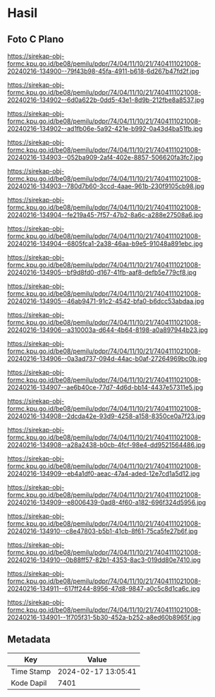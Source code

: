 # Hasil

## Foto C Plano

https://sirekap-obj-formc.kpu.go.id/be08/pemilu/pdpr/74/04/11/10/21/7404111021008-20240216-134900--79f43b98-45fa-4911-b618-6d267b47fd2f.jpg

https://sirekap-obj-formc.kpu.go.id/be08/pemilu/pdpr/74/04/11/10/21/7404111021008-20240216-134902--6d0a622b-0dd5-43e1-8d9b-212fbe8a8537.jpg

https://sirekap-obj-formc.kpu.go.id/be08/pemilu/pdpr/74/04/11/10/21/7404111021008-20240216-134902--ad1fb06e-5a92-421e-b992-0a43d4ba51fb.jpg

https://sirekap-obj-formc.kpu.go.id/be08/pemilu/pdpr/74/04/11/10/21/7404111021008-20240216-134903--052ba909-2af4-402e-8857-506620fa3fc7.jpg

https://sirekap-obj-formc.kpu.go.id/be08/pemilu/pdpr/74/04/11/10/21/7404111021008-20240216-134903--780d7b60-3ccd-4aae-961b-230f9105cb98.jpg

https://sirekap-obj-formc.kpu.go.id/be08/pemilu/pdpr/74/04/11/10/21/7404111021008-20240216-134904--fe219a45-7f57-47b2-8a6c-a288e27508a6.jpg

https://sirekap-obj-formc.kpu.go.id/be08/pemilu/pdpr/74/04/11/10/21/7404111021008-20240216-134904--6805fca1-2a38-46aa-b9e5-91048a891ebc.jpg

https://sirekap-obj-formc.kpu.go.id/be08/pemilu/pdpr/74/04/11/10/21/7404111021008-20240216-134905--bf9d8fd0-d167-41fb-aaf8-defb5e779cf8.jpg

https://sirekap-obj-formc.kpu.go.id/be08/pemilu/pdpr/74/04/11/10/21/7404111021008-20240216-134905--46ab9471-91c2-4542-bfa0-b6dcc53abdaa.jpg

https://sirekap-obj-formc.kpu.go.id/be08/pemilu/pdpr/74/04/11/10/21/7404111021008-20240216-134906--a310003a-d644-4b64-8198-a0a897944b23.jpg

https://sirekap-obj-formc.kpu.go.id/be08/pemilu/pdpr/74/04/11/10/21/7404111021008-20240216-134906--0a3ad737-094d-44ac-b0af-27264969bc0b.jpg

https://sirekap-obj-formc.kpu.go.id/be08/pemilu/pdpr/74/04/11/10/21/7404111021008-20240216-134907--ae6b40ce-77d7-4d6d-bb14-4437e57311e5.jpg

https://sirekap-obj-formc.kpu.go.id/be08/pemilu/pdpr/74/04/11/10/21/7404111021008-20240216-134908--2dcda42e-93d9-4258-a158-8350ce0a7f23.jpg

https://sirekap-obj-formc.kpu.go.id/be08/pemilu/pdpr/74/04/11/10/21/7404111021008-20240216-134908--a28a2438-b0cb-4fcf-98e4-dd9521564486.jpg

https://sirekap-obj-formc.kpu.go.id/be08/pemilu/pdpr/74/04/11/10/21/7404111021008-20240216-134909--eb4a1df0-aeac-47a4-aded-12e7cd1a5d12.jpg

https://sirekap-obj-formc.kpu.go.id/be08/pemilu/pdpr/74/04/11/10/21/7404111021008-20240216-134909--e8006439-0ad8-4f60-a182-696f324d5956.jpg

https://sirekap-obj-formc.kpu.go.id/be08/pemilu/pdpr/74/04/11/10/21/7404111021008-20240216-134910--c8e47803-b5b1-41cb-8f61-75ca5fe27b6f.jpg

https://sirekap-obj-formc.kpu.go.id/be08/pemilu/pdpr/74/04/11/10/21/7404111021008-20240216-134910--0b88ff57-82b1-4353-8ac3-019dd80e7410.jpg

https://sirekap-obj-formc.kpu.go.id/be08/pemilu/pdpr/74/04/11/10/21/7404111021008-20240216-134911--617ff244-8956-47d8-9847-a0c5c8d1ca6c.jpg

https://sirekap-obj-formc.kpu.go.id/be08/pemilu/pdpr/74/04/11/10/21/7404111021008-20240216-134901--1f705f31-5b30-452a-b252-a8ed60b8965f.jpg


## Metadata

| Key        | Value               |
| ---------- | ------------------- |
| Time Stamp | 2024-02-17 13:05:41 |
| Kode Dapil | 7401                |



